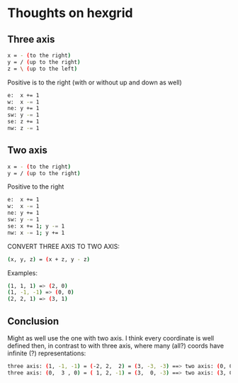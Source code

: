 # Thoughts on hexgrid

## Three axis

```bash
x = - (to the right)
y = / (up to the right)
z = \ (up to the left)
```

Positive is to the right (with or without up and down as well)

```bash
e:  x += 1
w:  x -= 1
ne: y += 1
sw: y -= 1
se: z += 1
nw: z -= 1
```

## Two axis

```bash
x = - (to the right)
y = / (up to the right)
```

Positive to the right

```bash
e:  x += 1
w:  x -= 1
ne: y += 1
sw: y -= 1
se: x += 1; y -= 1
nw: x -= 1; y += 1
```

CONVERT THREE AXIS TO TWO AXIS:

```bash
(x, y, z) = (x + z, y - z)
```

Examples:

```bash
(1, 1, 1) => (2, 0)
(1, -1, -1) => (0, 0)
(2, 2, 1) => (3, 1)
```

## Conclusion

Might as well use the one with two axis. I think every coordinate is well defined then, in contrast to with three axis, where many (all?) coords have infinite (?) representations:

```bash
three axis: (1, -1, -1) = (-2, 2,  2) = (3, -3, -3) ==> two axis: (0, 0)
three axis: (0,  3 , 0) = ( 1, 2, -1) = (3,  0, -3) ==> two axis: (3, 0)
```
